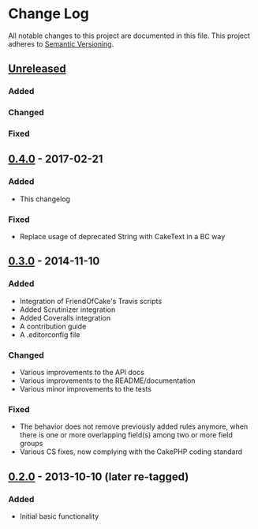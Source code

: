 # Change Log
All notable changes to this project are documented in this file.
This project adheres to [Semantic Versioning](http://semver.org/).

## [Unreleased](https://github.com/ravage84/cakephp-multi-column-uniqueness/compare/0.1.0...master)

### Added

### Changed

### Fixed

## [0.4.0](https://github.com/ravage84/cakephp-multi-column-uniqueness/releases/tag/0.4.0) - 2017-02-21
### Added
- This changelog

### Fixed
- Replace usage of deprecated String with CakeText in a BC way

## [0.3.0](https://github.com/ravage84/cakephp-multi-column-uniqueness/releases/tag/0.3.0) - 2014-11-10
### Added
- Integration of FriendOfCake's Travis scripts
- Added Scrutinizer integration
- Added Coveralls integration
- A contribution guide
- A .editorconfig file

### Changed
- Various improvements to the API docs
- Various improvements to the README/documentation
- Various minor improvements to the tests

### Fixed
- The behavior does not remove previously added rules anymore, when there is one or more overlapping field(s) among two or more field groups
- Various CS fixes, now complying with the CakePHP coding standard

## [0.2.0](https://github.com/ravage84/cakephp-multi-column-uniqueness/releases/tag/0.2.0) - 2013-10-10 (later re-tagged)
### Added
- Initial basic functionality
